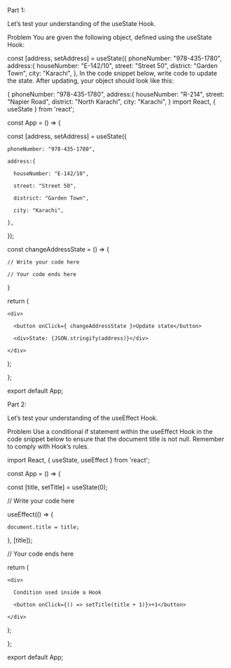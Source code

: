 Part 1:

Let’s test your understanding of the useState Hook.


Problem
You are given the following object, defined using the useState Hook:

  const [address, setAddress] = useState({
    phoneNumber: "978-435-1780",
    address:{
      houseNumber: "E-142/10",
      street: "Street 50",
      district: "Garden Town",
      city: "Karachi",
    },
In the code snippet below, write code to update the state. After updating, your object should look like this:

{
  phoneNumber: "978-435-1780",
  address:{
    houseNumber: "R-214",
    street: "Napier Road",
    district: "North Karachi",
    city: "Karachi",
}
import React, { useState } from 'react';

const App = () => {

  const [address, setAddress] = useState({

    phoneNumber: "978-435-1780",

    address:{

      houseNumber: "E-142/10",

      street: "Street 50",

      district: "Garden Town",

      city: "Karachi",

    },

  });

  const changeAddressState = () => {

    // Write your code here

    // Your code ends here

  }

  return (

    <div>

      <button onClick={ changeAddressState }>Update state</button>

      <div>State: {JSON.stringify(address)}</div>

    </div>

  );

};

export default App;

Part 2:

Let’s test your understanding of the useEffect Hook.


Problem
Use a conditional if statement within the useEffect Hook in the code snippet below to ensure that the document title is not null. Remember to comply with Hook’s rules.

import React, { useState, useEffect } from 'react';

const App = () => {

  const [title, setTitle] = useState(0);

  // Write your code here



  useEffect(() => {

    document.title = title;

  }, [title]);

  // Your code ends here

  return (

    <div>

      Condition used inside a Hook

      <button onClick={() => setTitle(title + 1)}>+1</button>

    </div>

  );

};

export default App;
